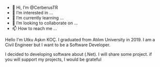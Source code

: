 - 👋 Hi, I’m @CerberusTR
- 👀 I’m interested in ...
- 🌱 I’m currently learning ...
- 💞️ I’m looking to collaborate on ...
- 📫 How to reach me ...

<!---
CerberusTR/CerberusTR is a ✨ special ✨ repository because its `README.md` (this file) appears on your GitHub profile.
You can click the Preview link to take a look at your changes.
--->Hello I'm Utku Aşkın KOÇ. I graduated from Atılım University in 2019. I am a Civil Engineer but I want to be a Software Developer. 
I decided to developing software about (.Net). I will share some project. if you will support my projects, I would be grateful
